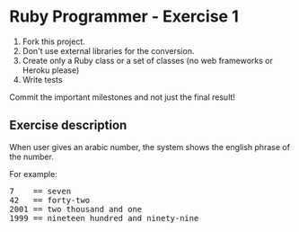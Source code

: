 
Ruby Programmer - Exercise 1
=============================

1. Fork this project.
2. Don't use external libraries for the conversion.
3. Create only a Ruby class or a set of classes (no web frameworks or Heroku please)
4. Write tests

Commit the important milestones and not just the final result!


Exercise description
--------------------

When user gives an arabic number, the system shows the english phrase of the number.

For example:
<pre>
7    == seven
42   == forty-two
2001 == two thousand and one
1999 == nineteen hundred and ninety-nine
</pre>
